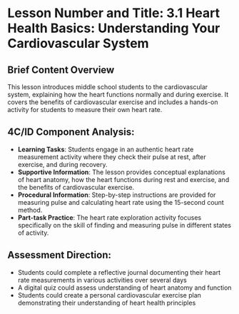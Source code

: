 # Lesson Number and Title: 3.1 Heart Health Basics: Understanding Your Cardiovascular System

## Brief Content Overview
This lesson introduces middle school students to the cardiovascular system, explaining how the heart functions normally and during exercise. It covers the benefits of cardiovascular exercise and includes a hands-on activity for students to measure their own heart rate.

## 4C/ID Component Analysis:
- **Learning Tasks**: Students engage in an authentic heart rate measurement activity where they check their pulse at rest, after exercise, and during recovery.
- **Supportive Information**: The lesson provides conceptual explanations of heart anatomy, how the heart functions during rest and exercise, and the benefits of cardiovascular exercise.
- **Procedural Information**: Step-by-step instructions are provided for measuring pulse and calculating heart rate using the 15-second count method.
- **Part-task Practice**: The heart rate exploration activity focuses specifically on the skill of finding and measuring pulse in different states of activity.

## Assessment Direction:
- Students could complete a reflective journal documenting their heart rate measurements in various activities over several days
- A digital quiz could assess understanding of heart anatomy and function
- Students could create a personal cardiovascular exercise plan demonstrating their understanding of heart health principles
